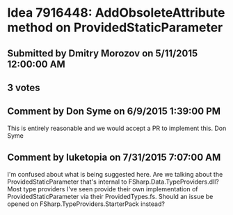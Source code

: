 # Idea 7916448: AddObsoleteAttribute method on ProvidedStaticParameter #

## Submitted by Dmitry Morozov on 5/11/2015 12:00:00 AM

## 3 votes






## Comment by Don Syme on 6/9/2015 1:39:00 PM

This is entirely reasonable and we would accept a PR to implement this.
Don Syme

## Comment by luketopia on 7/31/2015 7:07:00 AM

I'm confused about what is being suggested here. Are we talking about the ProvidedStaticParameter that's internal to FSharp.Data.TypeProviders.dll? Most type providers I've seen provide their own implementation of ProvidedStaticParameter via their ProvidedTypes.fs. Should an issue be opened on FSharp.TypeProviders.StarterPack instead?

